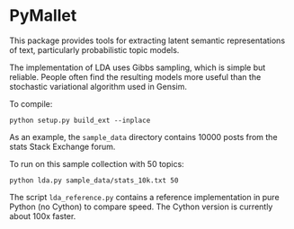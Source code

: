 # PyMallet

This package provides tools for extracting latent semantic representations of text, particularly probabilistic topic models.

The implementation of LDA uses Gibbs sampling, which is simple but reliable. People often find the resulting models more useful than the stochastic variational algorithm used in Gensim.

To compile:

    python setup.py build_ext --inplace

As an example, the `sample_data` directory contains 10000 posts from the stats Stack Exchange forum.

To run on this sample collection with 50 topics:

    python lda.py sample_data/stats_10k.txt 50

The script `lda_reference.py` contains a reference implementation in pure Python (no Cython) to compare speed. The Cython version is currently about 100x faster.